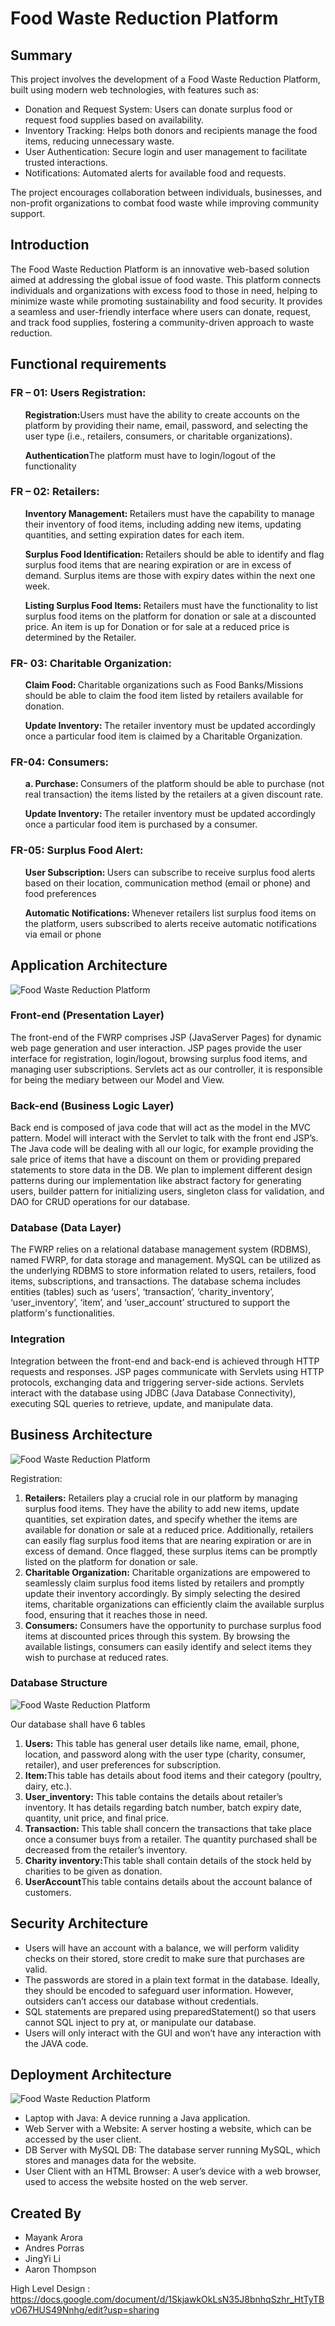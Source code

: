 <h1> Food Waste Reduction Platform </h1>

<h2>Summary</h2>
This project involves the development of a Food Waste Reduction Platform, built using modern web technologies, with features such as:

<ul>
  <li>Donation and Request System: Users can donate surplus food or request food supplies based on availability.</li>
  <li>Inventory Tracking: Helps both donors and recipients manage the food items, reducing unnecessary waste.</li>
  <li>User Authentication: Secure login and user management to facilitate trusted interactions.</li>
  <li>Notifications: Automated alerts for available food and requests.</li>
</ul>
The project encourages collaboration between individuals, businesses, and non-profit organizations to combat food waste while improving community support.

<h2>Introduction</h2>
The Food Waste Reduction Platform is an innovative web-based solution aimed at addressing the global issue of food waste. This platform connects individuals and organizations with excess food to those in need, helping to minimize waste while promoting sustainability and food security. It provides a seamless and user-friendly interface where users can donate, request, and track food supplies, fostering a community-driven approach to waste reduction.

<h2>Functional requirements</h2>

<h3>FR – 01: Users Registration:</h3>
<ul><strong>Registration:</strong>Users must have the ability to create accounts on the platform by providing their name, email, password, and selecting the user type (i.e., retailers, consumers, or charitable organizations).</ul>
<ul><strong>Authentication</strong>The platform must have to login/logout of the functionality</ul>

<h3>FR – 02: Retailers:</h3>
<ul><strong>Inventory Management: </strong>Retailers must have the capability to manage their inventory of food items, including adding new items, updating quantities, and setting expiration dates for each item.</ul>
<ul><strong>Surplus Food Identification: </strong>Retailers should be able to identify and flag surplus food items that are nearing expiration or are in excess of demand. Surplus items are those with expiry dates within the next one week.</ul>
<ul><strong>Listing Surplus Food Items: </strong>Retailers must have the functionality to list surplus food items on the platform for donation or sale at a discounted price. An item is up for Donation or for sale at a reduced price is determined by the Retailer.</ul>

<h3>FR- 03: Charitable Organization:</h3>
<ul><strong>Claim Food: </strong>Charitable organizations such as Food Banks/Missions should be able to claim the food item listed by retailers available for donation.</ul>
<ul><strong>Update Inventory: </strong>The retailer inventory must be updated accordingly once a particular food item is claimed by a Charitable Organization.</ul>

<h3>FR-04: Consumers:</h3>
<ul><strong>a. Purchase: </strong>Consumers of the platform should be able to purchase (not real transaction) the items listed by the retailers at a given discount rate.</ul>
<ul><strong>Update Inventory: </strong>The retailer inventory must be updated accordingly once a particular food item is purchased by a consumer.</ul>

<h3>FR-05: Surplus Food Alert:</h3>
<ul><strong>User Subscription: </strong>Users can subscribe to receive surplus food alerts based on their location, communication method (email or phone) and food preferences</ul>
<ul><strong>Automatic Notifications: </strong>Whenever retailers list surplus food items on the platform, users subscribed to alerts receive automatic notifications via email or phone</ul>

<h2>Application Architecture</h2>

![Food Waste Reduction Platform](https://raw.githubusercontent.com/zoeyleein/FoodWasteReductionPlatform/master/README/Diagram02.jpg)

<h3>Front-end (Presentation Layer)</h3>
The front-end of the FWRP comprises JSP (JavaServer Pages) for dynamic web page generation and user interaction.
JSP pages provide the user interface for registration, login/logout, browsing surplus food items, and managing user subscriptions.
Servlets act as our controller, it is responsible for being the mediary between our Model and View.

<h3>Back-end (Business Logic Layer)</h3>
Back end is composed of java code that will act as the model in the MVC pattern. 
Model will interact with the Servlet to talk with the front end JSP’s.
The Java code will be dealing with all our logic, for example providing the sale price of items that have a discount on them or providing prepared statements to store data in the DB.
We plan to implement different design patterns during our implementation like abstract factory for generating users, builder pattern for initializing users, singleton class for validation, and DAO for CRUD operations for our database.

<h3>Database (Data Layer)</h3>
The FWRP relies on a relational database management system (RDBMS), named FWRP, for data storage and management.
MySQL can be utilized as the underlying RDBMS to store information related to users, retailers, food items, subscriptions, and transactions.
The database schema includes entities (tables) such as ‘users’, ‘transaction’, ‘charity_inventory’, ‘user_inventory’, ‘item’, and ‘user_account’ structured to support the platform's functionalities.

<h3>Integration</h3>
Integration between the front-end and back-end is achieved through HTTP requests and responses.
JSP pages communicate with Servlets using HTTP protocols, exchanging data and triggering server-side actions.
Servlets interact with the database using JDBC (Java Database Connectivity), executing SQL queries to retrieve, update, and manipulate data.

<h2>Business Architecture</h2>

![Food Waste Reduction Platform](https://raw.githubusercontent.com/zoeyleein/FoodWasteReductionPlatform/master/README/Diagram01.jpg)

Registration:
<ol>
  <li><strong>Retailers:</strong> Retailers play a crucial role in our platform by managing surplus food items. They have the ability to add new items, update quantities, set expiration dates, and specify whether the items are available for donation or sale at a reduced price. Additionally, retailers can easily flag surplus food items that are nearing expiration or are in excess of demand. Once flagged, these surplus items can be promptly listed on the platform for donation or sale.</li>
  <li><strong>Charitable Organization:</strong> Charitable organizations are empowered to seamlessly claim surplus food items listed by retailers and promptly update their inventory accordingly. By simply selecting the desired items, charitable organizations can efficiently claim the available surplus food, ensuring that it reaches those in need.</li>
  <li><strong>Consumers:</strong> Consumers have the opportunity to purchase surplus food items at discounted prices through this system. By browsing the available listings, consumers can easily identify and select items they wish to purchase at reduced rates.</li>
</ol>

<h3>Database Structure</h3>

![Food Waste Reduction Platform](https://raw.githubusercontent.com/zoeyleein/FoodWasteReductionPlatform/master/README/Diagram03.jpg)

Our database shall have 6 tables
<ol>
    <li><strong>Users:</strong> This table has general user details like name, email, phone, location, and password along with the user type (charity, consumer, retailer), and user preferences for subscription.</li> 
    <li><strong>Item:</strong>This table has details about food items and their category (poultry, dairy, etc.).</li>
    <li><strong>User_inventory:</strong> This table contains the details about retailer’s inventory. It has details regarding batch number, batch expiry date, quantity, unit price, and final price.</li>
    <li><strong>Transaction: </strong>This table shall concern the transactions that take place once a consumer buys from a retailer. The quantity purchased shall be decreased from the retailer’s inventory.</li>
    <li><strong>Charity inventory:</strong>This table shall contain details of the stock held by charities to be given as donation.</li>
    <li><strong>UserAccount</strong>This table contains details about the account balance of customers.</li>
</ol>

<h2>Security Architecture </h2>
<ul>
  <li>Users will have an account with a balance, we will perform validity checks on their stored, store credit to make sure that purchases are valid.</li>
  <li>The passwords are stored in a plain text format in the database. Ideally, they should be encoded to safeguard user information. However, outsiders can’t access our database without credentials.</li>
  <li>SQL statements are prepared using preparedStatement() so that users cannot SQL inject to pry at, or manipulate our database.</li>
  <li>Users will only interact with the GUI and won’t have any interaction with the JAVA code.</li>
</ul>

<h2>Deployment Architecture</h2>

![Food Waste Reduction Platform](https://raw.githubusercontent.com/zoeyleein/FoodWasteReductionPlatform/master/README/Diagram04.jpg)

<ul>
  <li>Laptop with Java: A device running a Java application.</li>
  <li>Web Server with a Website: A server hosting a website, which can be accessed by the user client.</li>
  <li>DB Server with MySQL DB: The database server running MySQL, which stores and manages data for the website.</li>
  <li>User Client with an HTML Browser: A user’s device with a web browser, used to access the website hosted on the web server.</li>
</ul>



<h2>Created By</h2> 
<ul>
  <li>Mayank Arora</li>
  <li>Andres Porras</li>
  <li>JingYi Li</li>
  <li>Aaron Thompson</li>
</ul>

High Level Design : 
https://docs.google.com/document/d/1SkjawkOkLsN35J8bnhqSzhr_HtTyTBvO67HUS49Nnhg/edit?usp=sharing



